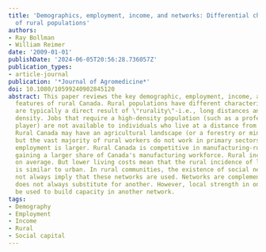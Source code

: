 ```yaml
---
title: 'Demographics, employment, income, and networks: Differential characteristics
  of rural populations'
authors:
- Ray Bollman
- William Reimer
date: '2009-01-01'
publishDate: '2024-06-05T20:56:28.736057Z'
publication_types:
- article-journal
publication: '*Journal of Agromedicine*'
doi: 10.1080/10599240902845120
abstract: This paper reviews the key demographic, employment, income, and social capital
  features of rural Canada. Rural populations have different characteristics that
  are typically a direct result of \"rurality\"-i.e., long distances and low population
  density. Jobs that require a high-density population (such as a professional hockey
  player) are not available to individuals who live at a distance from a metro center.
  Rural Canada may have an agricultural landscape (or a forestry or mining landscape)
  but the vast majority of rural workers do not work in primary sectors. Manufacturing
  employment is larger. Rural Canada is competitive in manufacturing-rural areas are
  gaining a larger share of Canada's manufacturing workforce. Rural incomes are lower,
  on average. But lower living costs mean that the rural incidence of low incomes
  is similar to urban. In rural communities, the existence of social networks does
  not always imply that these networks are used. Networks are complementary-one network
  does not always substitute for another. However, local strength in one network can
  be used to build capacity in another network.
tags:
- Demography
- Employment
- Income
- Rural
- Social capital
---
```

